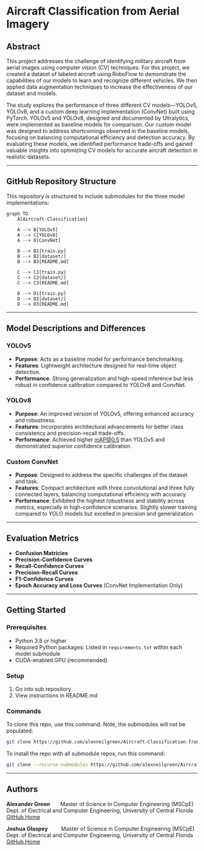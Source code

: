 # Aircraft Classification from Aerial Imagery

## Abstract

This project addresses the challenge of identifying military aircraft from aerial images using computer vision (CV) techniques. For this project, we created a dataset of labeled aircraft using RoboFlow to demonstrate the capabilities of our models to learn and recognize different vehicles. We then applied data augmentation techniques to increase the effectiveness of our dataset and models.

The study explores the performance of three different CV models—YOLOv5, YOLOv8, and a custom deep learning implementation (ConvNet) built using PyTorch. YOLOv5 and YOLOv8, designed and documented by Ultralytics, were implemented as baseline models for comparison. Our custom model was designed to address shortcomings observed in the baseline models, focusing on balancing computational efficiency and detection accuracy. By evaluating these models, we identified performance trade-offs and gained valuable insights into optimizing CV models for accurate aircraft detection in realistic datasets.

---

## GitHub Repository Structure

This repository is structured to include submodules for the three model implementations:

```mermaid
graph TD
    A[Aircraft-Classification]

    A --> B[YOLOv5]
    A --> C[YOLOv8]
    A --> D[ConvNet]

    B --> B1[train.py]
    B --> B2[dataset/]
    B --> B3[README.md]

    C --> C1[train.py]
    C --> C2[dataset/]
    C --> C3[README.md]

    D --> D1[train.py]
    D --> D2[dataset/]
    D --> D3[README.md]
```

---

## Model Descriptions and Differences

### **YOLOv5**

- **Purpose**: Acts as a baseline model for performance benchmarking.
- **Features**: Lightweight architecture designed for real-time object detection.
- **Performance**: Strong generalization and high-speed inference but less robust in confidence calibration compared to YOLOv8 and ConvNet.

### **YOLOv8**

- **Purpose**: An improved version of YOLOv5, offering enhanced accuracy and robustness.
- **Features**: Incorporates architectural advancements for better class consistency and precision-recall trade-offs.
- **Performance**: Achieved higher mAP@0.5 than YOLOv5 and demonstrated superior confidence calibration.

### **Custom ConvNet**

- **Purpose**: Designed to address the specific challenges of the dataset and task.
- **Features**: Compact architecture with three convolutional and three fully connected layers, balancing computational efficiency with accuracy.
- **Performance**: Exhibited the highest robustness and stability across metrics, especially in high-confidence scenarios. Slightly slower training compared to YOLO models but excelled in precision and generalization.

---

## Evaluation Metrics

- **Confusion Matricies**
- **Precision-Confidence Curves**
- **Recall-Confidence Curves**
- **Precision-Recall Curves**
- **F1-Confidence Curves**
- **Epoch Accuracy and Loss Curves** (ConvNet Implementation Only)

---

## Getting Started

### **Prerequisites**

- Python 3.8 or higher
- Required Python packages: Listed in `requirements.txt` within each model submodule
- CUDA-enabled GPU (recommended)

### **Setup**

1. Go into sub repository
2. View instructions in README.md

### **Commands**

To clone this repo, use this command. Note, the submodules will not be populated:

```bash
git clone https://github.com/alexneilgreen/Aircraft-Classification-from-Aerial-Imagery.git
```

To install the repo with all submodule repos, run this command:

```bash
git clone --recurse-submodules https://github.com/alexneilgreen/Aircraft-Classification-from-Aerial-Imagery.git
```

---

## Authors

**Alexander Green** &nbsp;&nbsp;&nbsp;&nbsp;&nbsp; Master of Science in Computer Engineering (MSCpE)<br>
Dept. of Electrical and Computer Engineering, University of Central Florida<br>
[GitHub Home](https://github.com/alexneilgreen)

**Joshua Glaspey** &nbsp;&nbsp;&nbsp;&nbsp;&nbsp;&nbsp;&nbsp; Master of Science in Computer Engineering (MSCpE)<br>
Dept. of Electrical and Computer Engineering, University of Central Florida<br>
[GitHub Home](https://github.com/jkglaspey)
